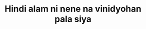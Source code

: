 ---
layout: post
title: Hindi alam ni nene na vinidyohan pala siya
duration: '03:28'
view: 184
rate: 2
video: 'https://flashservice.xvideos.com/embedframe/26915827'
category: 
 - pinay
tags: 
 - pinay-sex
 - nagparaos
 - nene
 - mokong
 - fucked
 - jackpot
 - flawless
priority: 0.9
changefreq: daily
---